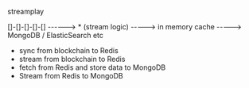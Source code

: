 streamplay



[]-[]-[]-[]-[] ------> * (stream logic) -----> in memory cache -----> MongoDB / ElasticSearch etc


 - sync from blockchain to Redis
 - stream from blockchain to Redis
 - fetch from Redis and store data to MongoDB
 - Stream from Redis to MongoDB
